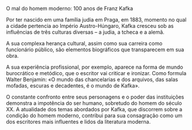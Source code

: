 O mal do homem moderno: 100 anos de Franz Kafka

 Por ter nascido em uma família judia em Praga, em 1883, momento no qual a cidade pertencia ao Império Austro-Húngaro, Kafka cresceu sob as influências de três culturas diversas – a judia, a tcheca e a alemã.
 
A sua complexa herança cultural, assim como sua carreira como funcionário público, são elementos biográficos que transparecem em sua obra.

A sua experiência profissional, por exemplo, aparece na forma de mundo burocrático e metódico, que o escritor vai criticar e ironizar. Como formula Walter Benjamin: «O mundo das chancelarias e dos arquivos, das salas mofadas, escuras e decadentes, é o mundo de Kafka». 

 O constante confronto entre seus personagens e o poder das instituições demonstra a impotência do ser humano, sobretudo do homem do século XX. A atualidade dos temas abordados por Kafka, que discorrem sobre a condição do homem moderno, contribui para sua consagração como um dos escritores mais influentes e lidos da literatura moderna.

